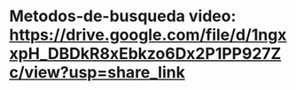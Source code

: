 # Metodos-de-busqueda video: https://drive.google.com/file/d/1ngxxpH_DBDkR8xEbkzo6Dx2P1PP927Zc/view?usp=share_link
